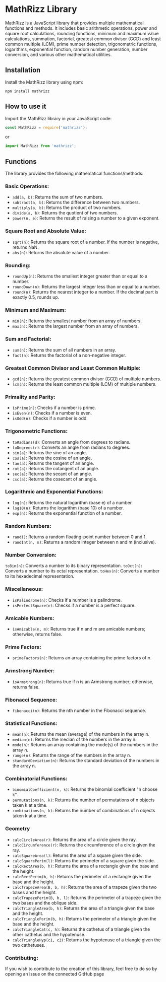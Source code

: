 # MathRizz Library
MathRizz is a JavaScript library that provides multiple mathematical functions and methods. It includes basic arithmetic operations, power and square root calculations, rounding functions, minimum and maximum value calculations, summation, factorial, greatest common divisor (GCD) and least common multiple (LCM), prime number detection, trigonometric functions, logarithms, exponential function, random number generation, number conversion, and various other mathematical utilities.

## Installation
Install the MathRizz library using npm:
```shell
npm install mathrizz
```

## How to use it
Import the MathRizz library in your JavaScript code:
```js
const MathRizz = require('mathrizz');
```
or
```js
import MathRizz from 'mathrizz';
```

## Functions
The library provides the following mathematical functions/methods:
### Basic Operations:
- `add(a, b)`: Returns the sum of two numbers.
- `subtract(a, b)`: Returns the difference between two numbers.
-  `multiply(a, b)`: Returns the product of two numbers.
-  `divide(a, b)`: Returns the quotient of two numbers.
-  `power(n, e)`: Returns the result of raising a number to a given exponent.

### Square Root and Absolute Value:
- `sqrt(n)`: Returns the square root of a number. If the number is negative, returns NaN.
- `abs(n)`: Returns the absolute value of a number.

### Rounding:
- `roundUp(n)`: Returns the smallest integer greater than or equal to a number.
- `roundDown(n)`: Returns the largest integer less than or equal to a number.
- `round(n)`: Returns the nearest integer to a number. If the decimal part is exactly 0.5, rounds up.

### Minimum and Maximum:
- `min(n)`: Returns the smallest number from an array of numbers.
- `max(n)`: Returns the largest number from an array of numbers.

### Sum and Factorial:
- `sum(n)`: Returns the sum of all numbers in an array.
- `fact(n)`: Returns the factorial of a non-negative integer.

### Greatest Common Divisor and Least Common Multiple:
- `gcd(n)`: Returns the greatest common divisor (GCD) of multiple numbers.
- `lcm(n)`: Returns the least common multiple (LCM) of multiple numbers.

### Primality and Parity:
- `isPrime(n)`: Checks if a number is prime.
- `isEven(n)`: Checks if a number is even.
- `isOdd(n)`: Checks if a number is odd.

### Trigonometric Functions:
- `toRadians(d)`: Converts an angle from degrees to radians.
- `toDegrees(r)`: Converts an angle from radians to degrees.
- `sin(a)`: Returns the sine of an angle.
- `cos(a)`: Returns the cosine of an angle.
- `tan(a)`: Returns the tangent of an angle.
- `cot(a)`: Returns the cotangent of an angle.
- `sec(a)`: Returns the secant of an angle.
- `csc(a)`: Returns the cosecant of an angle.

### Logarithmic and Exponential Functions:
- `log(n)`: Returns the natural logarithm (base e) of a number.
- `log10(n)`: Returns the logarithm (base 10) of a number.
- `exp(n)`: Returns the exponential function of a number.

### Random Numbers:
- `rand()`: Returns a random floating-point number between 0 and 1.
- `randInt(n, m)`: Returns a random integer between n and m (inclusive).

### Number Conversion:
`toBin(n)`: Converts a number to its binary representation.
`toOct(n)`: Converts a number to its octal representation.
`toHex(n)`: Converts a number to its hexadecimal representation.

### Miscellaneous:
- `isPalindrome(n)`: Checks if a number is a palindrome.
- `isPerfectSquare(n)`: Checks if a number is a perfect square.

### Amicable Numbers:
- `isAmicable(n, m)`: Returns true if n and m are amicable numbers; otherwise, returns false.

### Prime Factors:
- `primeFactors(n)`: Returns an array containing the prime factors of n.

### Armstrong Number:
- `isArmstrong(n)`: Returns true if n is an Armstrong number; otherwise, returns false.

### Fibonacci Sequence:
- `fibonacci(n)`: Returns the nth number in the Fibonacci sequence.

### Statistical Functions:
- `mean(n)`: Returns the mean (average) of the numbers in the array n.
- `median(n)`: Returns the median of the numbers in the array n.
- `mode(n)`: Returns an array containing the mode(s) of the numbers in the array n.
- `range(n)`: Returns the range of the numbers in the array n.
- `standardDeviation(n)`: Returns the standard deviation of the numbers in the array n.

### Combinatorial Functions:
- `binomialCoefficient(n, k)`: Returns the binomial coefficient "n choose k".
- `permutations(n, k)`: Returns the number of permutations of n objects taken k at a time.
- `combinations(n, k)`: Returns the number of combinations of n objects taken k at a time.

### Geometry
- `calcCircleArea(r)`: Returns the area of a circle given the ray.
- `calcCircumference(r)`: Returns the circumference of a circle given the ray.
- `calcSquareArea(l)`: Returns the area of a square given the side.
- `calcSquarePerim(l)`: Returns the perimeter of a square given the side.
- `calcRectArea(b, h)`: Returns the area of a rectangle given the base and the height.
- `calcRectPerim(b, h)`: Returns the perimeter of a rectangle given the base and the height.
- `calcTrapezeArea(B, b, h)`: Returns the area of a trapeze given the two bases and the height.
- `calcTrapezePerim(B, b, l)`: Returns the perimeter of a trapeze given the two bases and the oblique side.
- `calcTriangleArea(b, h)`: Returns the area of a triangle given the base and the height.
- `calcTrianglePerim(b, h)`: Returns the perimeter of a triangle given the base and the height.
- `calcTriangleCat(c, h)`: Returns the cathetus of a triangle given the other cathetus and the hypotenuse.
- `calcTriangleHyp(c1, c2)`: Returns the hypotenuse of a triangle given the two cathetuses.

### Contributing: <br />
If you wish to contribute to the creation of this library, feel free to do so by opening an issue on the connected GitHub page
